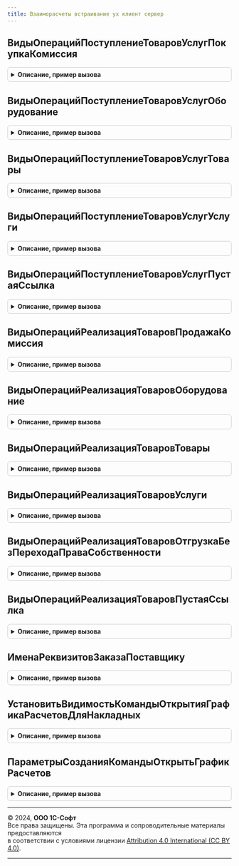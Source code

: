 ```yaml
---
title: Взаиморасчеты встраивание ух клиент сервер
---
```



## ВидыОперацийПоступлениеТоваровУслугПокупкаКомиссия
<details style="margin: 1em 0; padding: 0.5em; border: 1px solid #ccc; border-radius: 6px;">

<summary style="font-weight: bold; cursor: pointer;">Описание, пример вызова</summary>

```bsl

Функция ВидыОперацийПоступлениеТоваровУслугПокупкаКомиссия() Экспорт
```

Пример вызова
```bsl
Результат = ВзаиморасчетыВстраиваниеУХКлиентСервер.ВидыОперацийПоступлениеТоваровУслугПокупкаКомиссия() 
```
</details>

## ВидыОперацийПоступлениеТоваровУслугОборудование
<details style="margin: 1em 0; padding: 0.5em; border: 1px solid #ccc; border-radius: 6px;">

<summary style="font-weight: bold; cursor: pointer;">Описание, пример вызова</summary>

```bsl

Функция ВидыОперацийПоступлениеТоваровУслугОборудование() Экспорт
```

Пример вызова
```bsl
Результат = ВзаиморасчетыВстраиваниеУХКлиентСервер.ВидыОперацийПоступлениеТоваровУслугОборудование() 
```
</details>

## ВидыОперацийПоступлениеТоваровУслугТовары
<details style="margin: 1em 0; padding: 0.5em; border: 1px solid #ccc; border-radius: 6px;">

<summary style="font-weight: bold; cursor: pointer;">Описание, пример вызова</summary>

```bsl

Функция ВидыОперацийПоступлениеТоваровУслугТовары() Экспорт
```

Пример вызова
```bsl
Результат = ВзаиморасчетыВстраиваниеУХКлиентСервер.ВидыОперацийПоступлениеТоваровУслугТовары() 
```
</details>

## ВидыОперацийПоступлениеТоваровУслугУслуги
<details style="margin: 1em 0; padding: 0.5em; border: 1px solid #ccc; border-radius: 6px;">

<summary style="font-weight: bold; cursor: pointer;">Описание, пример вызова</summary>

```bsl

Функция ВидыОперацийПоступлениеТоваровУслугУслуги() Экспорт
```

Пример вызова
```bsl
Результат = ВзаиморасчетыВстраиваниеУХКлиентСервер.ВидыОперацийПоступлениеТоваровУслугУслуги() 
```
</details>

## ВидыОперацийПоступлениеТоваровУслугПустаяСсылка
<details style="margin: 1em 0; padding: 0.5em; border: 1px solid #ccc; border-radius: 6px;">

<summary style="font-weight: bold; cursor: pointer;">Описание, пример вызова</summary>

```bsl

Функция ВидыОперацийПоступлениеТоваровУслугПустаяСсылка() Экспорт
```

Пример вызова
```bsl
Результат = ВзаиморасчетыВстраиваниеУХКлиентСервер.ВидыОперацийПоступлениеТоваровУслугПустаяСсылка() 
```
</details>

## ВидыОперацийРеализацияТоваровПродажаКомиссия
<details style="margin: 1em 0; padding: 0.5em; border: 1px solid #ccc; border-radius: 6px;">

<summary style="font-weight: bold; cursor: pointer;">Описание, пример вызова</summary>

```bsl

Функция ВидыОперацийРеализацияТоваровПродажаКомиссия() Экспорт
```

Пример вызова
```bsl
Результат = ВзаиморасчетыВстраиваниеУХКлиентСервер.ВидыОперацийРеализацияТоваровПродажаКомиссия() 
```
</details>

## ВидыОперацийРеализацияТоваровОборудование
<details style="margin: 1em 0; padding: 0.5em; border: 1px solid #ccc; border-radius: 6px;">

<summary style="font-weight: bold; cursor: pointer;">Описание, пример вызова</summary>

```bsl

Функция ВидыОперацийРеализацияТоваровОборудование() Экспорт
```

Пример вызова
```bsl
Результат = ВзаиморасчетыВстраиваниеУХКлиентСервер.ВидыОперацийРеализацияТоваровОборудование() 
```
</details>

## ВидыОперацийРеализацияТоваровТовары
<details style="margin: 1em 0; padding: 0.5em; border: 1px solid #ccc; border-radius: 6px;">

<summary style="font-weight: bold; cursor: pointer;">Описание, пример вызова</summary>

```bsl

Функция ВидыОперацийРеализацияТоваровТовары() Экспорт
```

Пример вызова
```bsl
Результат = ВзаиморасчетыВстраиваниеУХКлиентСервер.ВидыОперацийРеализацияТоваровТовары() 
```
</details>

## ВидыОперацийРеализацияТоваровУслуги
<details style="margin: 1em 0; padding: 0.5em; border: 1px solid #ccc; border-radius: 6px;">

<summary style="font-weight: bold; cursor: pointer;">Описание, пример вызова</summary>

```bsl

Функция ВидыОперацийРеализацияТоваровУслуги() Экспорт
```

Пример вызова
```bsl
Результат = ВзаиморасчетыВстраиваниеУХКлиентСервер.ВидыОперацийРеализацияТоваровУслуги() 
```
</details>

## ВидыОперацийРеализацияТоваровОтгрузкаБезПереходаПраваСобственности
<details style="margin: 1em 0; padding: 0.5em; border: 1px solid #ccc; border-radius: 6px;">

<summary style="font-weight: bold; cursor: pointer;">Описание, пример вызова</summary>

```bsl

Функция ВидыОперацийРеализацияТоваровОтгрузкаБезПереходаПраваСобственности() Экспорт
```

Пример вызова
```bsl
Результат = ВзаиморасчетыВстраиваниеУХКлиентСервер.ВидыОперацийРеализацияТоваровОтгрузкаБезПереходаПраваСобственности() 
```
</details>

## ВидыОперацийРеализацияТоваровПустаяСсылка
<details style="margin: 1em 0; padding: 0.5em; border: 1px solid #ccc; border-radius: 6px;">

<summary style="font-weight: bold; cursor: pointer;">Описание, пример вызова</summary>

```bsl

Функция ВидыОперацийРеализацияТоваровПустаяСсылка() Экспорт
```

Пример вызова
```bsl
Результат = ВзаиморасчетыВстраиваниеУХКлиентСервер.ВидыОперацийРеализацияТоваровПустаяСсылка() 
```
</details>

## ИменаРеквизитовЗаказаПоставщику
<details style="margin: 1em 0; padding: 0.5em; border: 1px solid #ccc; border-radius: 6px;">

<summary style="font-weight: bold; cursor: pointer;">Описание, пример вызова</summary>

```bsl

Функция ИменаРеквизитовЗаказаПоставщику() Экспорт
```

Пример вызова
```bsl
Результат = ВзаиморасчетыВстраиваниеУХКлиентСервер.ИменаРеквизитовЗаказаПоставщику() 
```
</details>

## УстановитьВидимостьКомандыОткрытияГрафикаРасчетовДляНакладных
<details style="margin: 1em 0; padding: 0.5em; border: 1px solid #ccc; border-radius: 6px;">

<summary style="font-weight: bold; cursor: pointer;">Описание, пример вызова</summary>

```bsl

Процедура УстановитьВидимостьКомандыОткрытияГрафикаРасчетовДляНакладных(Форма) Экспорт
```

Пример вызова
```bsl
ВзаиморасчетыВстраиваниеУХКлиентСервер.УстановитьВидимостьКомандыОткрытияГрафикаРасчетовДляНакладных(Форма) 
```
</details>

## ПараметрыСозданияКомандыОткрытьГрафикРасчетов
<details style="margin: 1em 0; padding: 0.5em; border: 1px solid #ccc; border-radius: 6px;">

<summary style="font-weight: bold; cursor: pointer;">Описание, пример вызова</summary>

```bsl

Функция ПараметрыСозданияКомандыОткрытьГрафикРасчетов() Экспорт
```

Пример вызова
```bsl
Результат = ВзаиморасчетыВстраиваниеУХКлиентСервер.ПараметрыСозданияКомандыОткрытьГрафикРасчетов() 
```
</details>

---

© 2024, **ООО 1С-Софт**  
Все права защищены. Эта программа и сопроводительные материалы предоставляются  
в соответствии с условиями лицензии [Attribution 4.0 International (CC BY 4.0)](https://creativecommons.org/licenses/by/4.0/legalcode).

---
